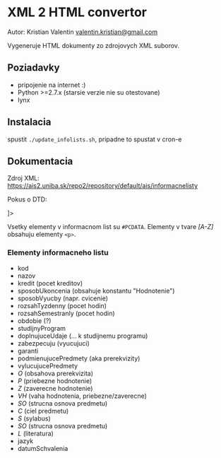 XML 2 HTML convertor
=========
Autor: Kristian Valentin <valentin.kristian@gmail.com>

Vygeneruje HTML dokumenty zo zdrojovych XML suborov.

## Poziadavky ##
* pripojenie na internet :)
* Python >=2.7.x (starsie verzie nie su otestovane)
* lynx

## Instalacia ##
spustit `./update_infolists.sh`, pripadne to spustat v cron-e

## Dokumentacia ##
Zdroj XML:
https://ais2.uniba.sk/repo2/repository/default/ais/informacnelisty

Pokus o DTD:
<!DOCTYPE obsah [
  <!ELEMENT obsah (organizacnaJednotka, informacneListy)>
  <!ELEMENT organizacnaJednotka (#PCDATA)>
  <!ELEMENT informacneListy (informacnyList)*>
  <!ELEMENT informacnyList (#vid nizsie#)>
]>

Vsetky elementy v informacnom list su `#PCDATA`. Elementy v tvare _[A-Z]_ obsahuju elementy `<p>`.

### Elementy informacneho listu ###

* kod
* nazov
* kredit (pocet kreditov)
* sposobUkoncenia (obsahuje konstantu "Hodnotenie")
* sposobVyucby (napr. cvicenie)
* rozsahTyzdenny (pocet hodin)
* rozsahSemestranly (pocet hodin)
* obdobie (?)
* studijnyProgram
* doplnujuceUdaje (... k studijnemu programu)
* zabezpecuju (vyucujuci)
* garanti
* podmienujucePredmety (aka prerekvizity)
* vylucujucePredmety
* _O_ (obsahova prerekvizita)
* _P_ (priebezne hodnotenie)
* _Z_ (zaverecne hodnotenie)
* _VH_ (vaha hodnotenia, priebezne/zaverecne)
* _SO_ (strucna osnova predmetu)
* _C_ (ciel predmetu)
* _S_ (sylabus)
* _SO_ (strucna osnova predmetu)
* _L_ (literatura)
* jazyk
* datumSchvalenia

